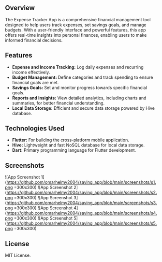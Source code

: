 ## Overview
The Expense Tracker App is a comprehensive financial management tool designed to help users track expenses, set savings goals, and manage budgets. With a user-friendly interface and powerful features, this app offers real-time insights into personal finances, enabling users to make informed financial decisions.

## Features
- **Expense and Income Tracking:** Log daily expenses and recurring income effectively.
- **Budget Management:** Define categories and track spending to ensure financial goals are met.
- **Savings Goals:** Set and monitor progress towards specific financial goals.
- **Reports and Insights:** View detailed analytics, including charts and summaries, for better financial understanding.
- **Local Data Storage:** Efficient and secure data storage powered by Hive database.

## Technologies Used
- **Flutter:** For building the cross-platform mobile application.
- **Hive:** Lightweight and fast NoSQL database for local data storage.
- **Dart:** Primary programming language for Flutter development.

## Screenshots
![App Screenshot 1](https://github.com/omarhelmy2004/saving_app/blob/main/screenshots/s1.png =300x300)
![App Screenshot 2](https://github.com/omarhelmy2004/saving_app/blob/main/screenshots/s2.png =300x300)
![App Screenshot 3](https://github.com/omarhelmy2004/saving_app/blob/main/screenshots/s3.png =300x300)
![App Screenshot 4](https://github.com/omarhelmy2004/saving_app/blob/main/screenshots/s4.png =300x300)
![App Screenshot 5](https://github.com/omarhelmy2004/saving_app/blob/main/screenshots/s5.png =300x300)


## License
MIT License.
